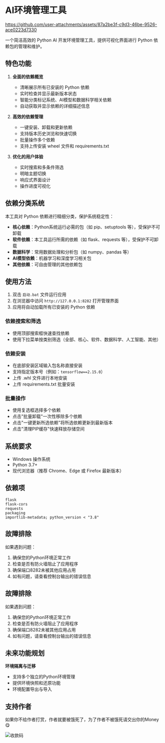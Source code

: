 # AI环境管理工具

https://github.com/user-attachments/assets/87a2be3f-c9d3-46be-9526-ace0223d7330

一个简洁高效的 Python AI 开发环境管理工具，提供可视化界面进行 Python 依赖包的管理和维护。

## 特色功能

1. **全面的依赖概览**
   - 清晰展示所有已安装的 Python 依赖
   - 实时检查并显示最新版本状态
   - 智能分类标记系统、AI模型和数据科学相关依赖
   - 自动获取并显示依赖的详细描述信息

2. **高效的依赖管理**
   - 一键安装、卸载和更新依赖
   - 支持版本历史浏览和快速切换
   - 批量操作多个依赖
   - 支持上传安装 wheel 文件和 requirements.txt

3. **优化的用户体验**
   - 实时搜索和多条件筛选
   - 明暗主题切换
   - 响应式界面设计
   - 操作进度可视化

## 依赖分类系统

本工具对 Python 依赖进行精细分类，保护系统稳定性：

- **核心依赖**：Python系统运行必需的包（如 pip、setuptools 等），受保护不可卸载
- **软件依赖**：本工具运行所需的依赖（如 flask、requests 等），受保护不可卸载
- **数据科学**：常用数据处理和分析包（如 numpy、pandas 等）
- **AI模型依赖**：机器学习和深度学习相关包
- **其他依赖**：可自由管理的其他依赖包

## 使用方法

1. 双击 `启动.bat` 文件运行应用
2. 在浏览器中访问 `http://127.0.0.1:8282` 打开管理界面
3. 应用将自动加载所有已安装的 Python 依赖

### 依赖搜索和筛选

- 使用顶部搜索框快速查找依赖
- 使用下拉菜单按类别筛选（全部、核心、软件、数据科学、人工智能、其他）

### 依赖安装

- 在底部安装区域输入包名称直接安装
- 支持指定版本号（例如：`tensorflow==2.15.0`）
- 上传 .whl 文件进行本地安装
- 上传 requirements.txt 批量安装

### 批量操作

- 使用复选框选择多个依赖
- 点击"批量卸载"一次性移除多个依赖
- 点击"一键更新所选依赖"将所选依赖更新到最新版本
- 点击"清理PIP缓存"快速释放存储空间

## 系统要求

- Windows 操作系统
- Python 3.7+
- 现代浏览器（推荐 Chrome、Edge 或 Firefox 最新版本）

## 依赖项
```
flask
flask-cors
requests
packaging
importlib-metadata; python_version < "3.8"
```

## 故障排除

如果遇到问题：

1. 确保您的Python环境正常工作
2. 检查是否有防火墙阻止了应用程序
3. 确保端口8282未被其他应用占用
4. 如有问题，请查看控制台输出的错误信息


## 故障排除

如果遇到问题：

1. 确保您的Python环境正常工作
2. 检查是否有防火墙阻止了应用程序
3. 确保端口8282未被其他应用占用
4. 如有问题，请查看控制台输出的错误信息

## 未来功能规划

**环境隔离与迁移**
   - 支持多个独立的Python环境管理
   - 提供环境快照和还原功能
   - 环境配置导出与导入

## 支持作者

如果你不给作者打赏，作者就要被饿死了，为了作者不被饿死请交出你的Money 😋

![收款码](https://github.com/user-attachments/assets/d7aafba4-c830-4276-9bd3-42c6bbc05ffb)


